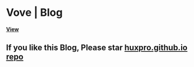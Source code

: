 # Vove | Blog

#### [View](https://vove7.github.io)



## If you like this Blog, Please star [huxpro.github.io repo](https://github.com/Huxpro/huxpro.github.io)